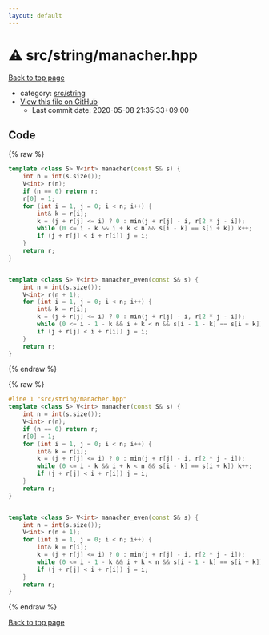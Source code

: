 ```yaml
---
layout: default
---
```


<!-- mathjax config similar to math.stackexchange -->
<script type="text/javascript" async
  src="https://cdnjs.cloudflare.com/ajax/libs/mathjax/2.7.5/MathJax.js?config=TeX-MML-AM_CHTML">
</script>
<script type="text/x-mathjax-config">
  MathJax.Hub.Config({
    TeX: { equationNumbers: { autoNumber: "AMS" }},
    tex2jax: {
      inlineMath: [ ['$','$'] ],
      processEscapes: true
    },
    "HTML-CSS": { matchFontHeight: false },
    displayAlign: "left",
    displayIndent: "2em"
  });
</script>

<script type="text/javascript" src="https://cdnjs.cloudflare.com/ajax/libs/jquery/3.4.1/jquery.min.js"></script>
<script src="https://cdn.jsdelivr.net/npm/jquery-balloon-js@1.1.2/jquery.balloon.min.js" integrity="sha256-ZEYs9VrgAeNuPvs15E39OsyOJaIkXEEt10fzxJ20+2I=" crossorigin="anonymous"></script>
<script type="text/javascript" src="../../../assets/js/copy-button.js"></script>
<link rel="stylesheet" href="../../../assets/css/copy-button.css" />


# :warning: src/string/manacher.hpp

<a href="../../../index.html">Back to top page</a>

* category: <a href="../../../index.html#ec86b6e05e7d09e98d071ea841edf05f">src/string</a>
* <a href="{{ site.github.repository_url }}/blob/master/src/string/manacher.hpp">View this file on GitHub</a>
    - Last commit date: 2020-05-08 21:35:33+09:00




## Code

<a id="unbundled"></a>
{% raw %}
```cpp
template <class S> V<int> manacher(const S& s) {
    int n = int(s.size());
    V<int> r(n);
    if (n == 0) return r;
    r[0] = 1;
    for (int i = 1, j = 0; i < n; i++) {
        int& k = r[i];
        k = (j + r[j] <= i) ? 0 : min(j + r[j] - i, r[2 * j - i]);
        while (0 <= i - k && i + k < n && s[i - k] == s[i + k]) k++;
        if (j + r[j] < i + r[i]) j = i;
    }
    return r;
}


template <class S> V<int> manacher_even(const S& s) {
    int n = int(s.size());
    V<int> r(n + 1);
    for (int i = 1, j = 0; i < n; i++) {
        int& k = r[i];
        k = (j + r[j] <= i) ? 0 : min(j + r[j] - i, r[2 * j - i]);
        while (0 <= i - 1 - k && i + k < n && s[i - 1 - k] == s[i + k]) k++;
        if (j + r[j] < i + r[i]) j = i;
    }
    return r;
}

```
{% endraw %}

<a id="bundled"></a>
{% raw %}
```cpp
#line 1 "src/string/manacher.hpp"
template <class S> V<int> manacher(const S& s) {
    int n = int(s.size());
    V<int> r(n);
    if (n == 0) return r;
    r[0] = 1;
    for (int i = 1, j = 0; i < n; i++) {
        int& k = r[i];
        k = (j + r[j] <= i) ? 0 : min(j + r[j] - i, r[2 * j - i]);
        while (0 <= i - k && i + k < n && s[i - k] == s[i + k]) k++;
        if (j + r[j] < i + r[i]) j = i;
    }
    return r;
}


template <class S> V<int> manacher_even(const S& s) {
    int n = int(s.size());
    V<int> r(n + 1);
    for (int i = 1, j = 0; i < n; i++) {
        int& k = r[i];
        k = (j + r[j] <= i) ? 0 : min(j + r[j] - i, r[2 * j - i]);
        while (0 <= i - 1 - k && i + k < n && s[i - 1 - k] == s[i + k]) k++;
        if (j + r[j] < i + r[i]) j = i;
    }
    return r;
}

```
{% endraw %}

<a href="../../../index.html">Back to top page</a>

